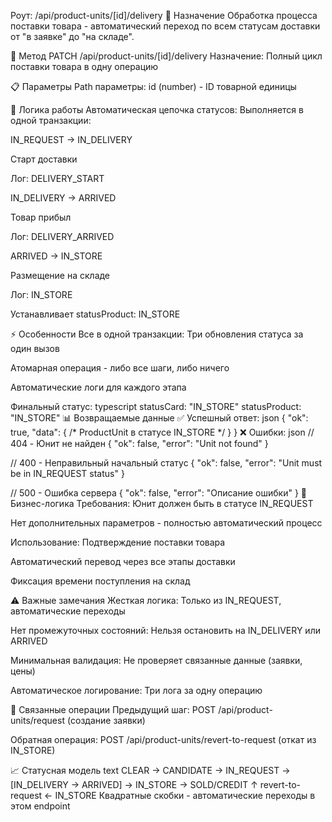 Роут: /api/product-units/[id]/delivery
🎯 Назначение
Обработка процесса поставки товара - автоматический переход по всем статусам доставки от "в заявке" до "на складе".

🔧 Метод
PATCH /api/product-units/[id]/delivery
Назначение: Полный цикл поставки товара в одну операцию

📋 Параметры
Path параметры:
id (number) - ID товарной единицы

🔄 Логика работы
Автоматическая цепочка статусов:
Выполняется в одной транзакции:

IN_REQUEST → IN_DELIVERY

Старт доставки

Лог: DELIVERY_START

IN_DELIVERY → ARRIVED

Товар прибыл

Лог: DELIVERY_ARRIVED

ARRIVED → IN_STORE

Размещение на складе

Лог: IN_STORE

Устанавливает statusProduct: IN_STORE

⚡ Особенности
Все в одной транзакции:
Три обновления статуса за один вызов

Атомарная операция - либо все шаги, либо ничего

Автоматические логи для каждого этапа

Финальный статус:
typescript
statusCard: "IN_STORE"
statusProduct: "IN_STORE"
📊 Возвращаемые данные
✅ Успешный ответ:
json
{
  "ok": true,
  "data": {
    /* ProductUnit в статусе IN_STORE */
  }
}
❌ Ошибки:
json
// 404 - Юнит не найден
{
  "ok": false, 
  "error": "Unit not found"
}

// 400 - Неправильный начальный статус
{
  "ok": false,
  "error": "Unit must be in IN_REQUEST status"
}

// 500 - Ошибка сервера
{
  "ok": false,
  "error": "Описание ошибки"
}
🎯 Бизнес-логика
Требования:
Юнит должен быть в статусе IN_REQUEST

Нет дополнительных параметров - полностью автоматический процесс

Использование:
Подтверждение поставки товара

Автоматический перевод через все этапы доставки

Фиксация времени поступления на склад

⚠️ Важные замечания
Жесткая логика: Только из IN_REQUEST, автоматические переходы

Нет промежуточных состояний: Нельзя остановить на IN_DELIVERY или ARRIVED

Минимальная валидация: Не проверяет связанные данные (заявки, цены)

Автоматическое логирование: Три лога за одну операцию

🔗 Связанные операции
Предыдущий шаг: POST /api/product-units/request (создание заявки)

Обратная операция: POST /api/product-units/revert-to-request (откат из IN_STORE)

📈 Статусная модель
text
CLEAR → CANDIDATE → IN_REQUEST → [IN_DELIVERY → ARRIVED] → IN_STORE → SOLD/CREDIT
                     ↑
           revert-to-request ← IN_STORE
Квадратные скобки - автоматические переходы в этом endpoint